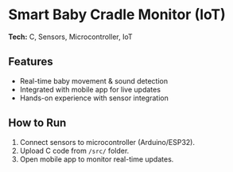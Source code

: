 # Smart Baby Cradle Monitor (IoT)
**Tech:** C, Sensors, Microcontroller, IoT  

## Features
- Real-time baby movement & sound detection  
- Integrated with mobile app for live updates  
- Hands-on experience with sensor integration  

## How to Run
1. Connect sensors to microcontroller (Arduino/ESP32).  
2. Upload C code from `/src/` folder.  
3. Open mobile app to monitor real-time updates.  
